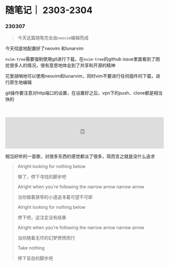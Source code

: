# 随笔记｜ 2303-2304

### 230307

> 今天这篇随笔完全由`neovim`编辑而成

今天彻底地配置好了neovim 和lunarvim

`nvim-tree`需要强制使用git进行下载，在`nvim-tree`的github issue里面看到了困扰很多人的情况，很有意思地体会到了共享和开源的精神

花里胡哨地可以使用neovim和lunarvim，同时vim不要进行任何插件的下载，进行原生地编辑

git操作要注意对http端口的设置，在设置好之后，vpn下的push、clone都是相当快的
<br/>
<br/>
<br/>
<iframe frameborder="no" border="0" marginwidth="0" marginheight="0" width="100%" height="100" src="https://music.163.com/outchain/player?type=2&amp;id=28911983&amp;auto=0&amp;height=100"></iframe>

相当好听的一首歌，对很多东西的感觉都淡了很多，简而言之就是没什么追求
> Alright looking for nothing below
>
> 够了，停下寻找的脚步吧
>
> Alright when you're following the narrow arrow narrow arrow
>
> 当你跟着狭窄的小道追寻着可望不可即
>
> Alright looking for nothing below
>
> 停下吧，这注定没有结果
>
> Alright when you're following the narrow arrow narrow arrow
>
> 当你随着无尽的幻梦愤愤而行
>
> Take nothing
>
> 停下盲目的脚步吧













